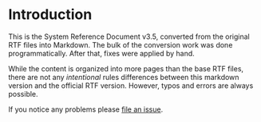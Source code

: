 # Introduction

This is the System Reference Document v3.5,
converted from the original RTF files into Markdown.
The bulk of the conversion work was done programmatically.
After that, fixes were applied by hand.

While the content is organized into more pages than the base RTF files,
there are not any *intentional* rules differences between this markdown version and the official RTF version.
However, typos and errors are always possible.

If you notice any problems please [file an issue](https://github.com/Lokathor/srd35-md/issues).
